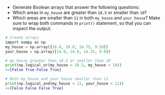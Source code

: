 - Generate Boolean arrays that answer the following questions:
- Which areas in `my_house` are greater than `18.5` or smaller than `10`?
- Which areas are smaller than `11` in both `my_house` and `your_house`? Make sure to wrap both commands in `print()` statement, so that you can inspect the output.
```Python
# Create arrays
import numpy as np
my_house = np.array([18.0, 20.0, 10.75, 9.50])
your_house = np.array([14.0, 24.0, 14.25, 9.0])

# my_house greater than 18.5 or smaller than 10
print(np.logical_or(my_house > 18.5, my_house < 10))
>>[False True False True]

# Both my_house and your_house smaller than 11
print(np.logical_and(my_house < 11, your_house < 11))
>>[False False False True]
```
